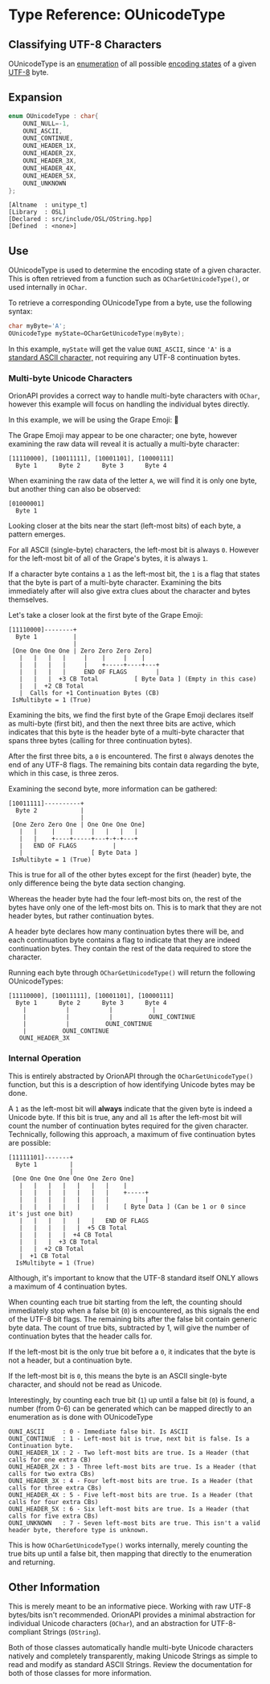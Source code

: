 # Type Reference: OUnicodeType
## Classifying UTF-8 Characters
OUnicodeType is an [enumeration](https://en.wikipedia.org/wiki/Enumerated_type) of all possible [encoding states](https://en.wikipedia.org/wiki/UTF-8#Encoding)
of a given [UTF-8](https://en.wikipedia.org/wiki/UTF-8) byte.

## Expansion
```cpp
enum OUnicodeType : char{
	OUNI_NULL=-1,
	OUNI_ASCII,
	OUNI_CONTINUE,
	OUNI_HEADER_1X,
	OUNI_HEADER_2X,
	OUNI_HEADER_3X,
	OUNI_HEADER_4X,
	OUNI_HEADER_5X,
	OUNI_UNKNOWN
};
```
```
[Altname  : unitype_t]
[Library  : OSL]
[Declared : src/include/OSL/OString.hpp]
[Defined  : <none>]
```

## Use
OUnicodeType is used to determine the encoding state of a given character. This is often retrieved from a function such as  `OCharGetUnicodeType()`,
or used internally in `OChar`.

To retrieve a corresponding OUnicodeType from a byte, use the following syntax:
```cpp
char myByte='A';
OUnicodeType myState=OCharGetUnicodeType(myByte);
```
In this example, `myState` will get the value `OUNI_ASCII`, since `'A'` is a [standard ASCII character,](https://en.wikipedia.org/wiki/ASCII)
not requiring any UTF-8 continuation bytes.

### Multi-byte Unicode Characters
OrionAPI provides a correct way to handle multi-byte characters with `OChar`, however this example will focus on handling the individual bytes directly.

In this example, we will be using the Grape Emoji: 🍇

The Grape Emoji may appear to be one character; one byte, however examining the raw data will reveal it is actually a multi-byte character:
```
[11110000], [10011111], [10001101], [10000111]
  Byte 1      Byte 2      Byte 3      Byte 4  
```
When examining the raw data of the letter `A`, we will find it is only one byte, but another thing can also be observed:
```
[01000001]
  Byte 1  
```
Looking closer at the bits near the start (left-most bits) of each byte, a pattern emerges.

For all ASCII (single-byte) characters, the left-most bit is always `0`.
However for the left-most bit of all of the Grape's bytes, it is always `1`.

If a character byte contains a `1` as the left-most bit, the `1` is a flag that states that the byte is part of a multi-byte character.
Examining the bits immediately after will also give extra clues about the character and bytes themselves.

Let's take a closer look at the first byte of the Grape Emoji:
```
[11110000]--------+
  Byte 1          |
                  |
 [One One One One | Zero Zero Zero Zero]
   |   |   |   |     |    |     |    |
   |   |   |   |     |    +-----+----+---+
   |   |   |   |     END OF FLAGS        |
   |   |   |  +3 CB Total          [ Byte Data ] (Empty in this case)
   |   |  +2 CB Total
   |  Calls for +1 Continuation Bytes (CB)
 IsMultibyte = 1 (True)
```
Examining the bits, we find the first byte of the Grape Emoji declares itself as multi-byte (first bit),
and then the next three bits are active, which indicates that this byte is the header byte of a multi-byte character that spans three bytes (calling for three continuation bytes).

After the first three bits, a `0` is encountered. The first `0` always denotes the end of any UTF-8 flags. The remaining bits contain data regarding the byte,
which in this case, is three zeros.

Examining the second byte, more information can be gathered:
```
[10011111]----------+
  Byte 2            |
                    |
 [One Zero Zero One | One One One One]
   |   |    |    |     |   |   |   |
   |   |    +----+-----+---+-+-+---+
   |   END OF FLAGS          |
   |                   [ Byte Data ]
 IsMultibyte = 1 (True)
```
This is true for all of the other bytes except for the first (header) byte, the only difference being the byte data section changing.

Whereas the header byte had the four left-most bits on, the rest of the bytes have only one of the left-most bits on.
This is to mark that they are not header bytes, but rather continuation bytes.

A header byte declares how many continuation bytes there will be, and each continuation byte contains a flag to indicate that they are indeed continuation bytes.
They contain the rest of the data required to store the character.

Running each byte through `OCharGetUnicodeType()` will return the following OUnicodeTypes:
```
[11110000], [10011111], [10001101], [10000111]
  Byte 1      Byte 2      Byte 3      Byte 4  
    |           |           |           |
    |           |           |          OUNI_CONTINUE
    |           |          OUNI_CONTINUE
    |          OUNI_CONTINUE
   OUNI_HEADER_3X
```
### Internal Operation
This is entirely abstracted by OrionAPI through the `OCharGetUnicodeType()` function, but this is a description of how identifying Unicode bytes may be done.

A `1` as the left-most bit will **always** indicate that the given byte is indeed a Unicode byte.
If this bit is true, any and all `1`s after the left-most bit will count the number of continuation bytes required for the given character.
Technically, following this approach, a maximum of five continuation bytes are possible:
```
[11111101]-------+
  Byte 1         |
                 |
 [One One One One One One Zero One]
   |   |   |   |   |   |   |    |
   |   |   |   |   |   |   |    +-----+
   |   |   |   |   |   |   |          |
   |   |   |   |   |   |   |    [ Byte Data ] (Can be 1 or 0 since it's just one bit)
   |   |   |   |   |   |   END OF FLAGS
   |   |   |   |   |  +5 CB Total
   |   |   |   |  +4 CB Total
   |   |   |  +3 CB Total
   |   |  +2 CB Total
   |  +1 CB Total
  IsMultibyte = 1 (True)
```
Although, it's important to know that the UTF-8 standard itself ONLY allows a maximum of 4 continuation bytes.

When counting each true bit starting from the left, the counting should immediately stop when a false bit (`0`) is encountered, as this signals the end of the UTF-8 bit flags.
The remaining bits after the false bit contain generic byte data.
The count of true bits, subtracted by 1, will give the number of continuation bytes that the header calls for.

If the left-most bit is the only true bit before a `0`, it indicates that the byte is not a header, but a continuation byte.

If the left-most bit is `0`, this means the byte is an ASCII single-byte character, and should not be read as Unicode.

Interestingly, by counting each true bit (`1`) up until a false bit (`0`) is found, a number (from 0-6) can be generated which can be mapped directly to an enumeration as is done with OUnicodeType
```
OUNI_ASCII     : 0 - Immediate false bit. Is ASCII
OUNI_CONTINUE  : 1 - Left-most bit is true, next bit is false. Is a Continuation byte.
OUNI_HEADER_1X : 2 - Two left-most bits are true. Is a Header (that calls for one extra CB)
OUNI_HEADER_2X : 3 - Three left-most bits are true. Is a Header (that calls for two extra CBs)
OUNI_HEADER_3X : 4 - Four left-most bits are true. Is a Header (that calls for three extra CBs)
OUNI_HEADER_4X : 5 - Five left-most bits are true. Is a Header (that calls for four extra CBs)
OUNI_HEADER_5X : 6 - Six left-most bits are true. Is a Header (that calls for five extra CBs)
OUNI_UNKNOWN   : 7 - Seven left-most bits are true. This isn't a valid header byte, therefore type is unknown.
```
This is how `OCharGetUnicodeType()` works internally, merely counting the true bits up until a false bit, then mapping that directly to the enumeration and returning. 
## Other Information
This is merely meant to be an informative piece. Working with raw UTF-8 bytes/bits isn't recommended.
OrionAPI provides a minimal abstraction for individual Unicode characters (`OChar`), and an abstraction for UTF-8-compliant Strings (`OString`).

Both of those classes automatically handle multi-byte Unicode characters natively and completely transparently,
making Unicode Strings as simple to read and modify as standard ASCII Strings. Review the documentation for both of those classes for more information.